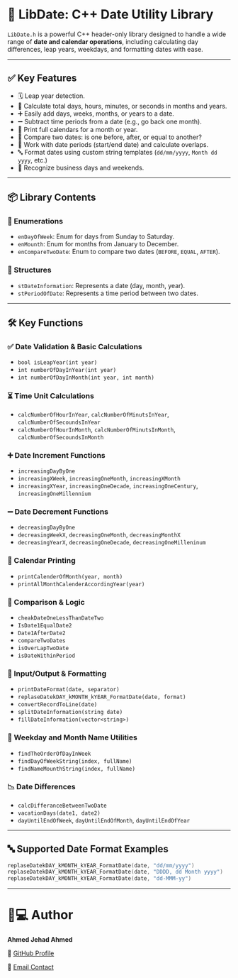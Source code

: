 # 📅 LibDate: C++ Date Utility Library

`LibDate.h` is a powerful C++ header-only library designed to handle a wide range of **date and calendar operations**, including calculating day differences, leap years, weekdays, and formatting dates with ease.

---

## ✅ Key Features

- 🗓️ Leap year detection.
- 📆 Calculate total days, hours, minutes, or seconds in months and years.
- ➕ Easily add days, weeks, months, or years to a date.
- ➖ Subtract time periods from a date (e.g., go back one month).
- 📅 Print full calendars for a month or year.
- 🔄 Compare two dates: is one before, after, or equal to another?
- 🧠 Work with date periods (start/end date) and calculate overlaps.
- 🔤 Format dates using custom string templates (`dd/mm/yyyy`, `Month dd yyyy`, etc.)
- 💼 Recognize business days and weekends.

---

## 📦 Library Contents

### 🧾 Enumerations

- `enDayOfWeek`: Enum for days from Sunday to Saturday.
- `enMounth`: Enum for months from January to December.
- `enCompareTwoDate`: Enum to compare two dates (`BEFORE`, `EQUAL`, `AFTER`).

### 📌 Structures

- `stDateInformation`: Represents a date (day, month, year).
- `stPeriodOfDate`: Represents a time period between two dates.

---

## 🛠️ Key Functions

### ✅ Date Validation & Basic Calculations

- `bool isLeapYear(int year)`
- `int numberOfDayInYear(int year)`
- `int numberOfDayInMonth(int year, int month)`

### ⏳ Time Unit Calculations

- `calcNumberOfHourInYear`, `calcNumberOfMinutsInYear`, `calcNumberOfSecoundsInYear`
- `calcNumberOfHourInMonth`, `calcNumberOfMinutsInMonth`, `calcNumberOfSecoundsInMonth`

### ➕ Date Increment Functions

- `increasingDayByOne`
- `increasingXWeek`, `increasingOneMonth`, `increasingXMonth`
- `increasingXYear`, `increasingOneDecade`, `increasingOneCentury`, `increasingOneMillennium`

### ➖ Date Decrement Functions

- `decreasingDayByOne`
- `decreasingWeekX`, `decreasingOneMonth`, `decreasingMonthX`
- `decreasingYearX`, `decreasingOneDecade`, `decreasingOneMilleninum`

### 📅 Calendar Printing

- `printCalenderOfMonth(year, month)`
- `printAllMonthCalenderAccordingYear(year)`

### 🧠 Comparison & Logic

- `cheakDateOneLessThanDateTwo`
- `IsDate1EqualDate2`
- `Date1AfterDate2`
- `compareTwoDates`
- `isOverLapTwoDate`
- `isDateWithinPeriod`

### 🧾 Input/Output & Formatting

- `printDateFormat(date, separator)`
- `replaseDatekDAY_kMONTH_kYEAR_FormatDate(date, format)`
- `convertRecordToLine(date)`
- `splitDateInformation(string date)`
- `fillDateInformation(vector<string>)`

### 📆 Weekday and Month Name Utilities

- `findTheOrderOfDayInWeek`
- `findDayOfWeekString(index, fullName)`
- `findNameMounthString(index, fullName)`

### 📉 Date Differences

- `calcDifferanceBetweenTwoDate`
- `vacationDays(date1, date2)`
- `dayUntilEndOfWeek`, `dayUntilEndOfMonth`, `dayUntilEndOfYear`

---

## 🔤 Supported Date Format Examples

```cpp
replaseDatekDAY_kMONTH_kYEAR_FormatDate(date, "dd/mm/yyyy")
replaseDatekDAY_kMONTH_kYEAR_FormatDate(date, "DDDD, dd Month yyyy")
replaseDatekDAY_kMONTH_kYEAR_FormatDate(date, "dd-MMM-yy")
```

---
# 👨💻 Author

**Ahmed Jehad Ahmed**  


🔗 [GitHub Profile](https://github.com/7mee3d)

📧 [Email Contact](mailto:enginnerahemdjehad2004@gmail.com)
